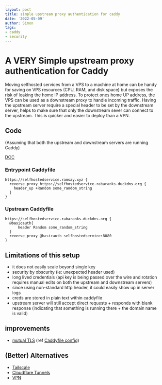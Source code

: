 ```yaml
---
layout: post
title: simple upstream proxy authentication for caddy
date: '2022-05-09'
author: Simon
tags:
- caddy
- security
---
```


# A VERY Simple upstream proxy authentication for Caddy

Moving selfhosted services from a VPS to a machine at home can be handy for saving on VPS resources (CPU, RAM, and disk space) but exposes the risk of leaking the home IP address. To protect ones home UP address, the VPS can be used as a downstream proxy to handle incoming traffic. Having the upstream server require a special header to be set by the downstream server, helps to make sure that only the downstream sever can connect to the upstream. This is quicker and easier to deploy than a VPN.

## Code
(Assuming that both the upstream and downstream servers are running Caddy)

[DOC](https://caddyserver.com/docs/caddyfile/matchers#header)
### Entrypoint Caddyfile
```
https://selfhostedservice.ramsay.xyz {
  reverse_proxy https://selfhostedservice.rabaranks.duckdns.org {
    header_up +Random some_random_string
  }
}

```
### Upstream Caddyfile
```
https://selfhostedservice.rabaranks.duckdns.org {
  @basicauth{
      header Random some_random_string
  }
  reverse_proxy @basicauth selfhostedservice:8080
}
```

## Limitations of this setup
- it does not easily scale beyond single key
- security by obscurity (ie: unexpected header used)
- long lived credentials (api key is being passed over the wire and rotation requires manual edits on both the upstream and downstream servers)
- since using non-standard http header, it could easily show up in server logs
- creds are stored in plain text within caddyfile
- upstream server will still accept direct requests + responds with blank response (indicating that something is running there + the domain name is valid)

## improvements
- [mutual TLS](https://www.cloudflare.com/learning/access-management/what-is-mutual-tls/) (ref [Caddyfile config](https://caddyserver.com/docs/caddyfile/directives/tls#client_auth)) 

## (Better) Alternatives
- [Tailscale](https://tailscale.com/)
- [Cloudflare Tunnels](https://www.cloudflare.com/en-ca/products/tunnel/)
- [VPN](https://github.com/awesome-foss/awesome-sysadmin#vpn)
